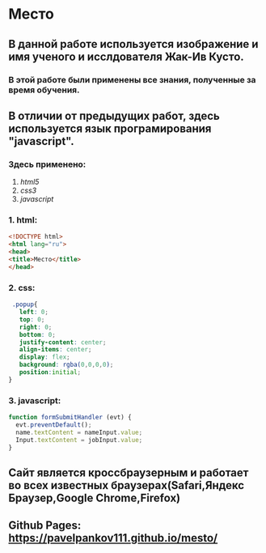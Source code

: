 # Место
## В данной работе используется изображение и имя ученого и исслдователя Жак-Ив Кусто.
### В этой работе были применены все знания, полученные за время обучения.
## В отличии от предыдущих работ, здесь используется язык програмирования "javascript".
### Здесь применено:
1. _html5_
2. _css3_
3. _javascript_

### 1. html:
``` html
<!DOCTYPE html>
<html lang="ru">
<head>
<title>Место</title>
</head>
```
  
### 2. css:
 ```css
  .popup{
    left: 0;
    top: 0;
    right: 0;
    bottom: 0;
    justify-content: center;
    align-items: center;
    display: flex;
    background: rgba(0,0,0,0);
    position:initial;
}
```
  
### 3. javascript:
  ```javascript
  function formSubmitHandler (evt) {
    evt.preventDefault();
    name.textContent = nameInput.value;
    Input.textContent = jobInput.value;
  }
  
```

## Сайт является кроссбраузерным и работает во всех известных браузерах(Safari,Яндекс Браузер,Google Chrome,Firefox)
## Github Pages:  https://pavelpankov111.github.io/mesto/
  
  
  
  
  
